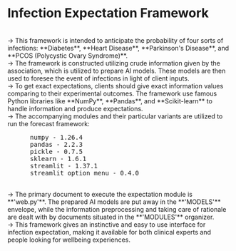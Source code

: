 # Infection Expectation Framework
<br>
-> This framework is intended to anticipate the probability of four sorts of infections: **Diabetes**, **Heart Disease**, **Parkinson's Disease**, and **PCOS (Polycystic Ovary Syndrome)**.
<br>
-> The framework is constructed utilizing crude information given by the association, which is utilized to prepare AI models. These models are then used to foresee the event of infections in light of client inputs.
<br>
-> To get exact expectations, clients should give exact information values comparing to their experimental outcomes. The framework use famous Python libraries like **NumPy**, **Pandas**, and **Scikit-learn** to handle information and produce expectations.
<br>
-> The accompanying modules and their particular variants are utilized to run the forecast framework:
<br>
<pre>
      numpy - 1.26.4
      pandas - 2.2.3
      pickle - 0.7.5
      sklearn - 1.6.1
      streamlit - 1.37.1
      streamlit_option_menu - 0.4.0
</pre>
<br>
-> The primary document to execute the expectation module is **'web.py'**. The prepared AI models are put away in the **'MODELS'** envelope, while the information preprocessing and taking care of rationale are dealt with by documents situated in the **'MODULES'** organizer.
<br>
-> This framework gives an instinctive and easy to use interface for infection expectation, making it available for both clinical experts and people looking for wellbeing experiences.

